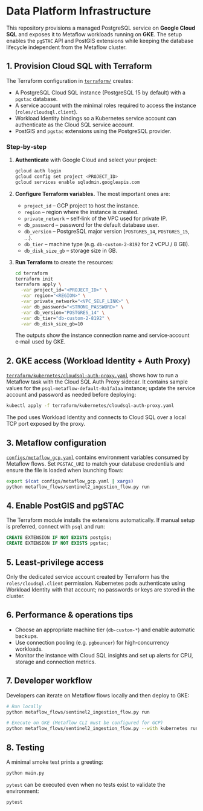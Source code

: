 # Data Platform Infrastructure

This repository provisions a managed PostgreSQL service on **Google Cloud SQL** and exposes it to Metaflow workloads running on **GKE**.  The setup enables the `pgSTAC` API and PostGIS extensions while keeping the database lifecycle independent from the Metaflow cluster.

## 1. Provision Cloud SQL with Terraform

The Terraform configuration in [`terraform/`](terraform) creates:

- A PostgreSQL Cloud SQL instance (PostgreSQL 15 by default) with a `pgstac` database.
- A service account with the minimal roles required to access the instance (`roles/cloudsql.client`).
- Workload Identity bindings so a Kubernetes service account can authenticate as the Cloud SQL service account.
- PostGIS and `pgstac` extensions using the PostgreSQL provider.

### Step‑by‑step

1. **Authenticate** with Google Cloud and select your project:

   ```bash
   gcloud auth login
   gcloud config set project <PROJECT_ID>
   gcloud services enable sqladmin.googleapis.com
   ```

2. **Configure Terraform variables.**  The most important ones are:

   - `project_id` – GCP project to host the instance.
   - `region` – region where the instance is created.
   - `private_network` – self‑link of the VPC used for private IP.
   - `db_password` – password for the default database user.
   - `db_version` – PostgreSQL major version (`POSTGRES_14`, `POSTGRES_15`, ...).
   - `db_tier` – machine type (e.g. `db-custom-2-8192` for 2 vCPU / 8 GB).
   - `db_disk_size_gb` – storage size in GB.

3. **Run Terraform** to create the resources:

   ```bash
   cd terraform
   terraform init
   terraform apply \
     -var project_id="<PROJECT_ID>" \
     -var region="<REGION>" \
     -var private_network="<VPC_SELF_LINK>" \
     -var db_password="<STRONG_PASSWORD>" \
     -var db_version="POSTGRES_14" \
     -var db_tier="db-custom-2-8192" \
     -var db_disk_size_gb=10
   ```

   The outputs show the instance connection name and service‑account e‑mail used by GKE.

## 2. GKE access (Workload Identity + Auth Proxy)

[`terraform/kubernetes/cloudsql-auth-proxy.yaml`](terraform/kubernetes/cloudsql-auth-proxy.yaml) shows how to run a Metaflow task with the Cloud SQL Auth Proxy sidecar. It contains sample values for the `psql-metaflow-default-0a1fa1aa` instance; update the service account and password as needed before deploying:

```bash
kubectl apply -f terraform/kubernetes/cloudsql-auth-proxy.yaml
```

The pod uses Workload Identity and connects to Cloud SQL over a local TCP port exposed by the proxy.

## 3. Metaflow configuration

[`configs/metaflow_gcp.yaml`](configs/metaflow_gcp.yaml) contains environment variables consumed by Metaflow flows. Set `PGSTAC_URI` to match your database credentials and ensure the file is loaded when launching flows:

```bash
export $(cat configs/metaflow_gcp.yaml | xargs)
python metaflow_flows/sentinel2_ingestion_flow.py run
```

## 4. Enable PostGIS and pgSTAC

The Terraform module installs the extensions automatically. If manual setup is preferred, connect with `psql` and run:

```sql
CREATE EXTENSION IF NOT EXISTS postgis;
CREATE EXTENSION IF NOT EXISTS pgstac;
```

## 5. Least‑privilege access

Only the dedicated service account created by Terraform has the `roles/cloudsql.client` permission. Kubernetes pods authenticate using Workload Identity with that account; no passwords or keys are stored in the cluster.

## 6. Performance & operations tips

- Choose an appropriate machine tier (`db-custom-*`) and enable automatic backups.
- Use connection pooling (e.g. `pgbouncer`) for high‑concurrency workloads.
- Monitor the instance with Cloud SQL insights and set up alerts for CPU, storage and connection metrics.

## 7. Developer workflow

Developers can iterate on Metaflow flows locally and then deploy to GKE:

```bash
# Run locally
python metaflow_flows/sentinel2_ingestion_flow.py run

# Execute on GKE (Metaflow CLI must be configured for GCP)
python metaflow_flows/sentinel2_ingestion_flow.py --with kubernetes run
```

## 8. Testing

A minimal smoke test prints a greeting:

```bash
python main.py
```

`pytest` can be executed even when no tests exist to validate the environment:

```bash
pytest
```

